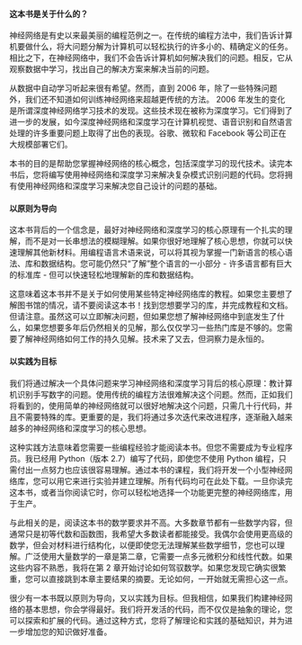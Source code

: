 #### 这本书是关于什么的？

神经网络是有史以来最美丽的编程范例之一。在传统的编程方法中，我们告诉计算机要做什么，将大问题分解为计算机可以轻松执行的许多小的、精确定义的任务。相比之下，在神经网络中，我们不会告诉计算机如何解决我们的问题。相反，它从观察数据中学习，找出自己的解决方案来解决当前的问题。

从数据中自动学习听起来很有希望。然而，直到 2006 年，除了一些特殊问题外，我们还不知道如何训练神经网络来超越更传统的方法。 2006 年发生的变化是所谓深度神经网络学习技术的发现。这些技术现在被称为深度学习。它们得到了进一步的发展，如今深度神经网络和深度学习在计算机视觉、语音识别和自然语言处理的许多重要问题上取得了出色的表现。谷歌、微软和 Facebook 等公司正在大规模部署它们。

本书的目的是帮助您掌握神经网络的核心概念，包括深度学习的现代技术。读完本书后，您将编写使用神经网络和深度学习来解决复杂模式识别问题的代码。您将拥有使用神经网络和深度学习来解决您自己设计的问题的基础。

#### 以原则为导向
这本书背后的一个信念是，最好对神经网络和深度学习的核心原理有一个扎实的理解，而不是对一长串想法的模糊理解。如果你很好地理解了核心思想，你就可以快速理解其他新材料。用编程语言术语来说，可以将其视为掌握一门新语言的核心语法、库和数据结构。您可能仍然只“了解”整个语言的一小部分 - 许多语言都有巨大的标准库 - 但可以快速轻松地理解新的库和数据结构。

这意味着这本书并不是关于如何使用某些特定神经网络库的教程。如果您主要想了解图书馆的情况，请不要阅读这本书！找到您想要学习的库，并完成教程和文档。但请注意。虽然这可以立即解决问题，但如果您想了解神经网络中到底发生了什么，如果您想要多年后仍然相关的见解，那么仅仅学习一些热门库是不够的。您需要了解神经网络如何工作的持久见解。技术来了又去，但洞察力是永恒的。

#### 以实践为目标
我们将通过解决一个具体问题来学习神经网络和深度学习背后的核心原理：教计算机识别手写数字的问题。使用传统的编程方法很难解决这个问题。然而，正如我们将看到的，使用简单的神经网络就可以很好地解决这个问题，只需几十行代码，并且不需要特殊的库。更重要的是，我们将通过多次迭代来改进程序，逐渐融入越来越多的神经网络和深度学习的核心思想。

这种实践方法意味着您需要一些编程经验才能阅读本书。但您不需要成为专业程序员。我已经用 Python（版本 2.7）编写了代码，即使您不使用 Python 编程，只需付出一点努力也应该很容易理解。通过本书的课程，我们将开发一个小型神经网络库，您可以用它来进行实验并建立理解。所有代码均可在此处下载。一旦你读完这本书，或者当你阅读它时，你可以轻松地选择一个功能更完整的神经网络库，用于生产。

与此相关的是，阅读这本书的数学要求并不高。大多数章节都有一些数学内容，但通常只是初等代数和函数图，我希望大多数读者都能接受。我偶尔会使用更高级的数学，但会对材料进行结构化，以便即使您无法理解某些数学细节，您也可以理解。广泛使用大量数学的一章是第二章，它需要一点多元微积分和线性代数。如果这些内容不熟悉，我将在第 2 章开始讨论如何驾驭数学。如果您发现它确实很繁重，您可以直接跳到本章主要结果的摘要。无论如何，一开始就无需担心这一点。

很少有一本书既以原则为导向，又以实践为目标。但我相信，如果我们构建神经网络的基本思想，你会学得最好。我们将开发活的代码，而不仅仅是抽象的理论，您可以探索和扩展的代码。通过这种方式，您将了解理论和实践的基础知识，并为进一步增加您的知识做好准备。